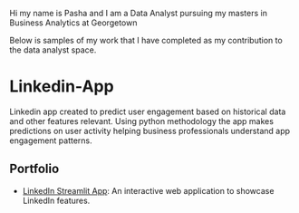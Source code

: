 Hi my name is Pasha and I am a Data Analyst pursuing my masters in Business Analytics at Georgetown

Below is samples of my work that I have completed as my contribution to the data analyst space. 

# Linkedin-App
Linkedin app created to predict user engagement based on historical data and other features relevant. Using python methodology the app makes predictions on user activity helping business professionals understand app engagement patterns.  
## Portfolio

- [LinkedIn Streamlit App](https://probable-space-fiesta-695gq5w6q6jx24q4p-8501.app.github.dev): An interactive web application to showcase LinkedIn features.
